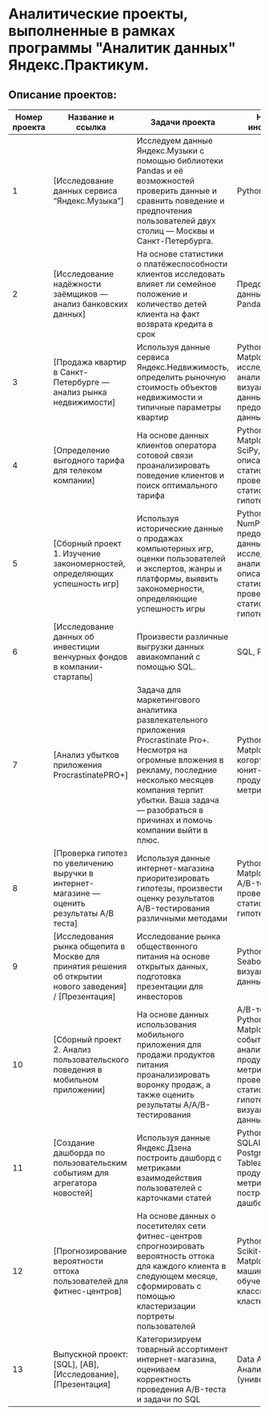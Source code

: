 # Аналитические проекты, выполненные в рамках программы "Аналитик данных" Яндекс.Практикум.

## Описание проектов:
| Номер проекта | Название и ссылка | Задачи проекта            | Навыки и инструменты |
|---------------|-------------------|---------------------------|----------------------|
|1              |[Исследование данных сервиса “Яндекс.Музыка”]|Исследуем данные Яндекс.Музыки c помощью библиотеки Pandas и её возможностей проверить данные и сравнить поведение и предпочтения пользователей двух столиц — Москвы и Санкт-Петербурга.|Python, Pandas|
|2              |[Исследование надёжности заёмщиков — анализ банковских данных]|На основе статистики о платёжеспособности клиентов исследовать влияет ли семейное положение и количество детей клиента на факт возврата кредита в срок|Предобработка данных, Python, Pandas|
|3              |[Продажа квартир в Санкт-Петербурге — анализ рынка недвижимости]| Используя данные сервиса Яндекс.Недвижимость, определить рыночную стоимость объектов недвижимости и типичные параметры квартир| Python, Pandas, Matplotlib, исследовательский анализ данных, визуализация данных, предобработка данных|
|4              |[Определение выгодного тарифа для телеком компании]|На основе данных клиентов оператора сотовой связи проанализировать поведение клиентов и поиск оптимального тарифа| Python, Pandas, Matplotlib, NumPy, SciPy, описательная статистика, проверка статистических гипотез|
|5              |[Сборный проект 1. Изучение закономерностей, определяющих успешность игр]|Используя исторические данные о продажах компьютерных игр, оценки пользователей и экспертов, жанры и платформы, выявить закономерности, определяющие успешность игры| Python, Pandas, NumPy, Matplotlib, предобработка данных, исследовательский анализ данных, описательная статистика, проверка статистических гипотез |
|6              |[Исследование данных об инвестиции венчурных фондов в компании-стартапы]|Произвести различные выгрузки данных авиакомпаний с помощью SQL.| SQL, PostgreSQL| 
|7              |[Анализ убытков приложения ProcrastinatePRO+]|Задача для маркетингового аналитика развлекательного приложения Procrastinate Pro+. Несмотря на огромные вложения в рекламу, последние несколько месяцев компания терпит убытки. Ваша задача — разобраться в причинах и помочь компании выйти в плюс.| Python, Pandas, Matplotlib, когортный анализ, юнит-экономика, продуктовые метрики, Seaborn |
|8              |[Проверка гипотез по увеличению выручки в интернет-магазине — оценить результаты A/B теста]|Используя данные интернет-магазина приоритезировать гипотезы, произвести оценку результатов A/B-тестирования различными методами| Python, Pandas, Matplotlib, SciPy, A/B-тестирование, проверка статистических гипотез |
|9              |[Исследования рынка общепита в Москве для принятия решения об открытии нового заведения] / [Презентация]|Исследование рынка общественного питания на основе открытых данных, подготовка презентации для инвесторов| Python, Pandas, Seaborn, Plotly, визуализация данных|
|10             |[Сборный проект 2.  Анализ пользовательского поведения в мобильном приложении]|На основе данных использования мобильного приложения для продажи продуктов питания проанализировать воронку продаж, а также оценить результаты A/A/B-тестирования| A/B-тестирование, Python, Pandas, Matplotlib, Seaborn, событийная аналитика, продуктовые метрики, Plotly, проверка статистических гипотез, визуализация данных|
|11             |[Создание дашборда по пользовательским событиям для агрегатора новостей]|Используя данные Яндекс.Дзена построить дашборд с метриками взаимодействия пользователей с карточками статей| Python, SQLAlchemy, PostgreSQL, dash, Tableau, продуктовые метрики, построение дашбордов|
|12             |[Прогнозирование вероятности оттока пользователей для фитнес-центров]|На основе данных о посетителях сети фитнес-центров спрогнозировать вероятность оттока для каждого клиента в следующем месяце, сформировать с помощью кластеризации портреты пользователей| Python, Pandas, Scikit-learn, Matplotlib, Seaborn, машинное обучение, классификация, кластеризация|
|13             |Выпускной проект: [SQL], [AB], [Исследование], [Презентация]|Категоризируем товарный ассортимент интернет-магазина, оцениваем корректность проведения A/B-теста и задачи по SQL| Data Analyst, Аналитик (универсал)|
